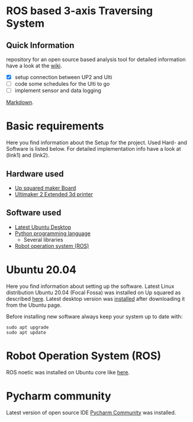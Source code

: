 # ROS based 3-axis Traversing System
## Quick Information
repository for an open source based analysis tool
for detailed information have a look at the [wiki](https://github.com/ad0409/ultimaker/wiki).


- [x] setup connection between UP2 and Ulti
- [ ] code some schedules for the Ulti to go
- [ ] implement sensor and data logging

[Markdown](https://docs.github.com/en/github/writing-on-github/getting-started-with-writing-and-formatting-on-github/basic-writing-and-formatting-syntax).


# Basic requirements
Here you find information about the Setup for the project. Used Hard- and Software is listed below. For detailed implementation info have a look at (link1) and (link2).
## Hardware used
* [Up squared maker Board](https://up-board.org/upsquared/specifications/)
* [Ultimaker 2 Extended 3d printer](https://ultimaker.com/) 

## Software used
* [Latest Ubuntu Desktop](https://ubuntu.com/download/desktop)
* [Python programming language](https://www.python.org/)
  * Several libraries
* [Robot operation system (ROS)](https://www.ros.org/)



# Ubuntu 20.04
Here you find information about setting up the software.
Latest Linux distribution Ubuntu 20.04 (Focal Fossa) was installed on Up squared as described [here](https://github.com/up-board/up-community/wiki/Ubuntu_20.04#install-ubuntu-for-up-up-squared-up-core-up-core-plus-up-xtreme-and-up-squared-pro). Latest desktop version was [installed](https://github.com/up-board/up-community/wiki/Ubuntu_20.04#install-ubuntu-for-up-up-squared-up-core-up-core-plus-up-xtreme-and-up-squared-pro) after downloading it from the Ubuntu page. 

Before installing new software always keep your system up to date with:
```
sudo apt upgrade
sudo apt update
```


# Robot Operation System (ROS)
ROS noetic was installed on Ubuntu core like [here](http://wiki.ros.org/noetic/Installation/Ubuntu).

# Pycharm community
Latest version of open source IDE [Pycharm Community](https://www.jetbrains.com) was installed.

